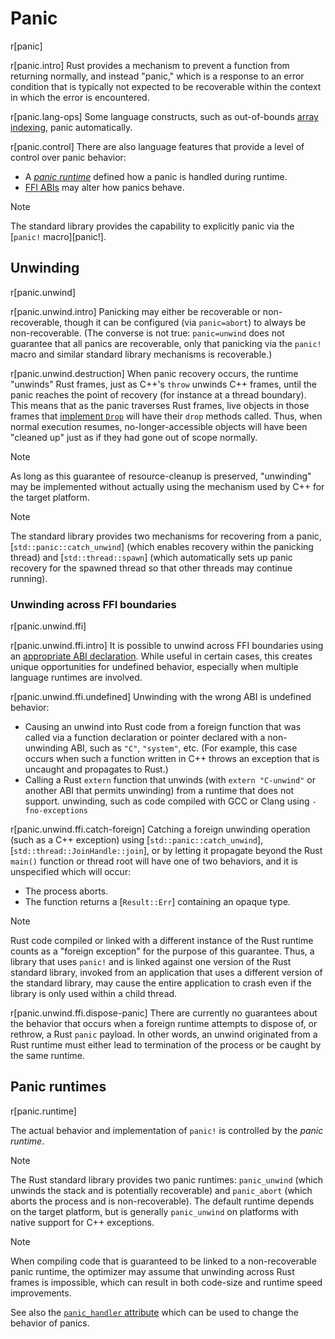 # Panic

r[panic]

r[panic.intro]
Rust provides a mechanism to prevent a function from returning normally, and instead "panic," which is a response to an error condition that is typically not expected to be recoverable within the context in which the error is encountered.

r[panic.lang-ops]
Some language constructs, such as out-of-bounds [array indexing], panic automatically.

r[panic.control]
There are also language features that provide a level of control over panic behavior:

* A [_panic runtime_](#panic-runtimes) defined how a panic is handled during runtime.
* [FFI ABIs](items/functions.md#unwinding) may alter how panics behave.

> [!NOTE]
> The standard library provides the capability to explicitly panic via the [`panic!` macro][panic!].

## Unwinding

r[panic.unwind]

r[panic.unwind.intro]
Panicking may either be recoverable or non-recoverable, though it can be configured (via `panic=abort`) to always be non-recoverable. (The converse is not true: `panic=unwind` does not guarantee that all panics are recoverable, only that panicking via the `panic!` macro and similar standard library mechanisms is recoverable.)

r[panic.unwind.destruction]
When panic recovery occurs, the runtime "unwinds" Rust frames, just as C++'s `throw` unwinds C++ frames, until the panic reaches the point of recovery (for instance at a thread boundary). This means that as the panic traverses Rust frames, live objects in those frames that [implement `Drop`][destructors] will have their `drop` methods called. Thus, when normal execution resumes, no-longer-accessible objects will have been "cleaned up" just as if they had gone out of scope normally.

> [!NOTE]
> As long as this guarantee of resource-cleanup is preserved, "unwinding" may be implemented without actually using the mechanism used by C++ for the target platform.

> [!NOTE]
> The standard library provides two mechanisms for recovering from a panic, [`std::panic::catch_unwind`] (which enables recovery within the panicking thread) and [`std::thread::spawn`] (which automatically sets up panic recovery for the spawned thread so that other threads may continue running).

### Unwinding across FFI boundaries

r[panic.unwind.ffi]

r[panic.unwind.ffi.intro]
It is possible to unwind across FFI boundaries using an [appropriate ABI declaration][unwind-abi]. While useful in certain cases, this creates unique opportunities for undefined behavior, especially when multiple language runtimes are involved.

r[panic.unwind.ffi.undefined]
Unwinding with the wrong ABI is undefined behavior:

* Causing an unwind into Rust code from a foreign function that was called via a function declaration or pointer declared with a non-unwinding ABI, such as `"C"`, `"system"`, etc. (For example, this case occurs when such a function written in C++ throws an exception that is uncaught and propagates to Rust.)
* Calling a Rust `extern` function that unwinds (with `extern "C-unwind"` or another ABI that permits unwinding) from a runtime that does not support. unwinding, such as code compiled with GCC or Clang using `-fno-exceptions`

r[panic.unwind.ffi.catch-foreign]
Catching a foreign unwinding operation (such as a C++ exception) using [`std::panic::catch_unwind`], [`std::thread::JoinHandle::join`], or by letting it propagate beyond the Rust `main()` function or thread root will have one of two behaviors, and it is unspecified which will occur:

* The process aborts.
* The function returns a [`Result::Err`] containing an opaque type.

> [!NOTE]
>  Rust code compiled or linked with a different instance of the Rust runtime counts as a "foreign exception" for the purpose of this guarantee. Thus, a library that uses `panic!` and is linked against one version of the Rust standard library, invoked from an application that uses a different version of the standard library, may cause the entire application to crash even if the library is only used within a child thread.

r[panic.unwind.ffi.dispose-panic]
There are currently no guarantees about the behavior that occurs when a foreign runtime attempts to dispose of, or rethrow, a Rust `panic` payload. In other words, an unwind originated from a Rust runtime must either lead to termination of the process or be caught by the same runtime.

## Panic runtimes

r[panic.runtime]

The actual behavior and implementation of `panic!` is controlled by the _panic runtime_.

> [!NOTE]
> The Rust standard library provides two panic runtimes: `panic_unwind` (which unwinds the stack and is potentially recoverable) and `panic_abort` (which aborts the process and is non-recoverable). The default runtime depends on the target platform, but is generally `panic_unwind` on platforms with native support for C++ exceptions.

> [!NOTE]
> When compiling code that is guaranteed to be linked to a non-recoverable panic runtime, the optimizer may assume that unwinding across Rust frames is impossible, which can result in both code-size and runtime speed improvements.

See also the [`panic_handler` attribute](runtime.md#the-panic_handler-attribute) which can be used to change the behavior of panics.

[array indexing]: expressions/array-expr.md#array-and-slice-indexing-expressions
[destructors]: destructors.md
[runtime]: runtime.md
[unwind-abi]: items/functions.md#unwinding
